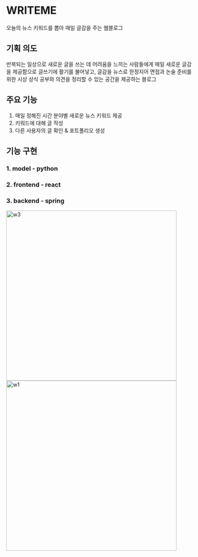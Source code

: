 # WRITEME
오늘의 뉴스 키워드를 뽑아 매일 글감을 주는 웹블로그

## 기획 의도
반복되는 일상으로 새로운 글을 쓰는 데 어려움을 느끼는 사람들에게 매일 새로운 글감을 제공함으로 글쓰기에 활기를 불어넣고, 글감을 뉴스로 한정지어 면접과 논술 준비를 위한 시상 상식 공부와 의견을 정리할 수 있는 공간을 제공하는 블로그

## 주요 기능
1. 매일 정해진 시간 분야별 새로운 뉴스 키워드 제공
2. 키워드에 대해 글 작성
3. 다른 사용자의 글 확인 & 포트폴리오 생성

## 기능 구현

### 1. model - python
### 2. frontend - react
### 3. backend - spring

<img width="454" alt="w3" src="https://user-images.githubusercontent.com/36043024/97172200-08044280-17d2-11eb-9a08-1954341c820e.PNG">
<img width="454" alt="w1" src="https://user-images.githubusercontent.com/36043024/97172237-16525e80-17d2-11eb-9619-e153f60c9d71.PNG">
